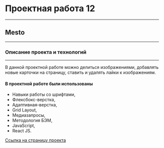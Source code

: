 # Проектная работа 12
------
## Mesto 
------
### Описание проекта и технологий
------
В данной проектной работе можно делиться изображениями, добавлять новые карточки на страницу, ставить и удалять лайки к изображениям. 

#### В проектной работе  были использованы 

* Навыки работы со шрифтами, 
* Флексбокс-верстка, 
* Адаптивная-верстка, 
* Grid Layout, 
* Медиазапросы,  
* Mетодология БЭМ, 
* JavaScript, 
* React JS.

[Ссылка на страницу проекта](https://alexeysssss.github.io/react-mesto-auth/ "Mesto")